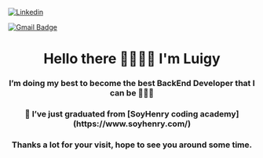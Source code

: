 

[![Linkedin](https://img.shields.io/badge/LuisLuque-%231DA1F2.svg?style=for-the-badge&logo=Linkedin&logoColor=white)](https://www.linkedin.com/in/donlluque/)

[![Gmail Badge](https://img.shields.io/badge/-LuisLuque-c14438?style=flat-square&logo=Gmail&logoColor=white&link=mailto:donlluque@gmail.com)](mailto:donlluque@gmail.com)

<h1 align="center">Hello there 🤜🏼🤛🏼 I'm Luigy</h1>
<h3 align="center">I’m doing my best to become the best BackEnd Developer that I can be 👨🏼‍💻</h3>
<h3 align="center">🤯 I’ve just graduated from [SoyHenry coding academy](https://www.soyhenry.com/) </h3>
<h3 align="center">Thanks a lot for your visit, hope to see you around some time.</h3>
